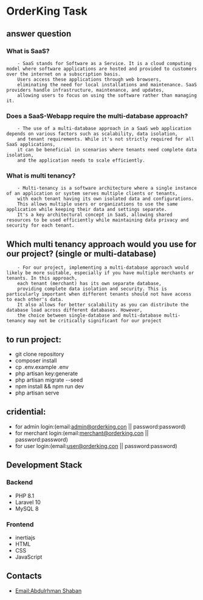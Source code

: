 # OrderKing Task

## answer question

### What is SaaS?
        - SaaS stands for Software as a Service. It is a cloud computing model where software applications are hosted and provided to customers over the internet on a subscription basis.
        Users access these applications through web browsers,
        eliminating the need for local installations and maintenance. SaaS providers handle infrastructure, maintenance, and updates,
        allowing users to focus on using the software rather than managing it.

### Does a SaaS-Webapp require the multi-database approach?

        - The use of a multi-database approach in a SaaS web application depends on various factors such as scalability, data isolation,
        and tenant requirements. While it's not strictly required for all SaaS applications, 
        it can be beneficial in scenarios where tenants need complete data isolation, 
        and the application needs to scale efficiently. 
    
### What is multi tenancy?
        - Multi-tenancy is a software architecture where a single instance of an application or system serves multiple clients or tenants, 
        with each tenant having its own isolated data and configurations.
        This allows multiple users or organizations to use the same application while keeping their data and settings separate.
        It's a key architectural concept in SaaS, allowing shared resources to be used efficiently while maintaining data privacy and security for each tenant.


## Which multi tenancy approach would you use for our project? (single or multi-database)

        - For our project, implementing a multi-database approach would likely be more suitable, especially if you have multiple merchants or tenants. In this approach, 
        each tenant (merchant) has its own separate database,
        providing complete data isolation and security. This is particularly important when different tenants should not have access to each other's data.
        It also allows for better scalability as you can distribute the database load across different databases. However, 
        the choice between single-database and multi-database multi-tenancy may not be critically significant for our project


## to run project:

- git clone repository
- composer install
- cp .env.example .env
- php artisan key:generate
- php artisan migrate --seed
- npm install && npm run dev
- php artisan serve


## cridential:
- for admin login:(email:admin@orderking.con || password:password)
- for merchant login:(email:merchant@orderking.con || password:password)
- for user login:(email:user@orderking.con || password:password)


## Development Stack

### Backend

- PHP 8.1 
- Laravel 10
- MySQL 8

### Frontend
- inertiajs
- HTML
- CSS
- JavaScript


## Contacts
- [Email:Abdulrhman Shaban](abdulrhmanshaban87@gmail.com)
